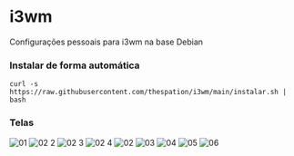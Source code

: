 # i3wm
Configurações pessoais para i3wm na base Debian

### Instalar de forma automática 
````
curl -s https://raw.githubusercontent.com/thespation/i3wm/main/instalar.sh | bash
````
### Telas

![01](https://github.com/thespation/i3wm/assets/84329097/76e51203-501d-43e7-a3ca-eaccf645a4ba)
![02 2](https://github.com/thespation/i3wm/assets/84329097/e02e6535-335a-4f02-9bd9-dbdcbb96a263)
![02 3](https://github.com/thespation/i3wm/assets/84329097/e14a3fc6-34df-4962-87fa-151faa5c7b6a)
![02 4](https://github.com/thespation/i3wm/assets/84329097/804c242d-f60f-41f9-beed-caba28374d76)
![02](https://github.com/thespation/i3wm/assets/84329097/e69288fe-10c5-43be-9b1f-6849712d36cb)
![03](https://github.com/thespation/i3wm/assets/84329097/aa5c06a0-d6b0-49fd-b182-e3519199ca75)
![04](https://github.com/thespation/i3wm/assets/84329097/925a508c-a837-475b-a2b5-650e03588a86)
![05](https://github.com/thespation/i3wm/assets/84329097/80644fdb-43b8-4cdd-83c7-36220ad99c7d)
![06](https://github.com/thespation/i3wm/assets/84329097/26043b93-db09-4657-bc68-63476b9df24d)
